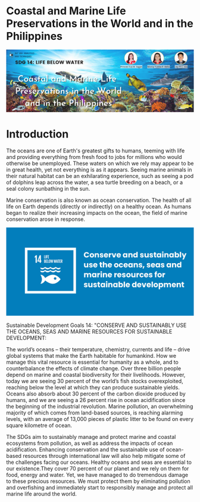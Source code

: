# Coastal and Marine Life Preservations in the World and in the Philippines

<img src="Header_Title.png" width= "auto" height= "auto">

# Introduction

The oceans are one of Earth's greatest gifts to humans, teeming with life and providing everything from fresh food to jobs for millions who would otherwise be unemployed. These waters on which we rely may appear to be in great health, yet not everything is as it appears.
Seeing marine animals in their natural habitat can be an exhilarating experience, such as seeing a pod of dolphins leap across the water, a sea turtle breeding on a beach, or a seal colony sunbathing in the sun.

Marine conservation is also known as ocean conservation. The health of all life on Earth depends (directly or indirectly) on a healthy ocean. As humans began to realize their increasing impacts on the ocean, the field of marine conservation arose in response.

<img src="SDG_14.jpg" width= "auto" height= "auto">

Sustainable Development Goals 14: "CONSERVE AND SUSTAINABLY USE THE OCEANS, SEAS AND MARINE RESOURCES FOR SUSTAINABLE DEVELOPMENT:

The world’s oceans – their temperature, chemistry, currents and life – drive global systems that make the Earth habitable for humankind. How we manage this vital resource is essential for humanity as a whole, and to counterbalance the effects of climate change. Over three billion people depend on marine and coastal biodiversity for their livelihoods. However, today we are seeing 30 percent of the world’s fish stocks overexploited, reaching below the level at which they can produce sustainable yields. Oceans also absorb about 30 percent of the carbon dioxide produced by humans, and we are seeing a 26 percent rise in ocean acidification since the beginning of the industrial revolution. Marine pollution, an overwhelming majority of which comes from land-based sources, is reaching alarming levels, with an average of 13,000 pieces of plastic litter to be found on every square kilometre of ocean.

The SDGs aim to sustainably manage and protect marine and coastal ecosystems from pollution, as well as address the impacts of ocean acidification. Enhancing conservation and the sustainable use of ocean-based resources through international law will also help mitigate some of the challenges facing our oceans. Healthy oceans and seas are essential to our existence.They cover 70 percent of our planet and we rely on them for food, energy and water. Yet, we have managed to do tremendous damage to these precious resources. We must protect them by eliminating pollution and overfishing and immediately start to responsibly manage and protect all marine life around the world.
